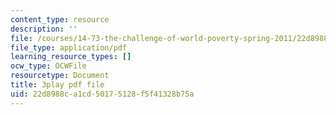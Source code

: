 ```yaml
---
content_type: resource
description: ''
file: /courses/14-73-the-challenge-of-world-poverty-spring-2011/22d8988ca1cd50175128f5f41328b75a_quATCFNpM50.pdf
file_type: application/pdf
learning_resource_types: []
ocw_type: OCWFile
resourcetype: Document
title: 3play pdf file
uid: 22d8988c-a1cd-5017-5128-f5f41328b75a
---
```

